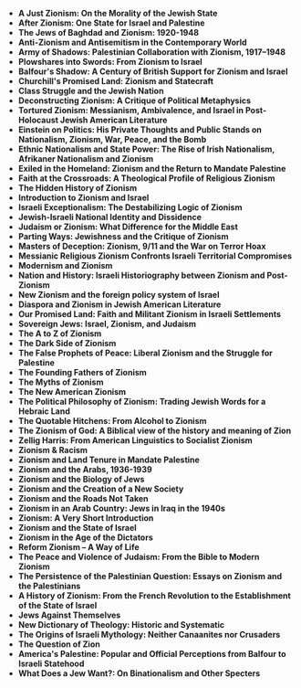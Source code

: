 <ul>
 <li><b><a target="_blank" href="https://github.com/manjunath5496/The-Best-Books-on-Jewish-History/blob/master/jhc(1).pdf" style="text-decoration:none;">A Just Zionism: On the Morality of the Jewish State</a></b></li>
 <li><b><a target="_blank" href="https://github.com/manjunath5496/The-Best-Books-on-Jewish-History/blob/master/jhc(2).pdf" style="text-decoration:none;">After Zionism: One State for Israel and Palestine  </a></b></li>
                                <li><b><a target="_blank" href="https://github.com/manjunath5496/The-Best-Books-on-Jewish-History/blob/master/jhc(3).pdf" style="text-decoration:none;">The Jews of Baghdad and Zionism: 1920-1948</a></b></li>
 <li><b><a target="_blank" href="https://github.com/manjunath5496/The-Best-Books-on-Jewish-History/blob/master/jhc(4).pdf" style="text-decoration:none;">Anti-Zionism and Antisemitism in the Contemporary World </a></b></li>                              
<li><b><a target="_blank" href="https://github.com/manjunath5496/The-Best-Books-on-Jewish-History/blob/master/jhc(5).pdf" style="text-decoration:none;">Army of Shadows: Palestinian Collaboration with Zionism, 1917–1948</a></b></li>
<li><b><a target="_blank" href="https://github.com/manjunath5496/The-Best-Books-on-Jewish-History/blob/master/jhc(6).pdf" style="text-decoration:none;">Plowshares into Swords: From Zionism to Israel</a></b></li>
                                <li><b><a target="_blank" href="https://github.com/manjunath5496/The-Best-Books-on-Jewish-History/blob/master/jhc(7).pdf" style="text-decoration:none;">Balfour's Shadow: A Century of British Support for Zionism and Israel </a></b></li>
                                <li><b><a target="_blank" href="https://github.com/manjunath5496/The-Best-Books-on-Jewish-History/blob/master/jhc(8).pdf" style="text-decoration:none;">Churchill's Promised Land: Zionism and Statecraft</a></b></li>      
 
 <li><b><a target="_blank" href="https://github.com/manjunath5496/The-Best-Books-on-Jewish-History/blob/master/jhc(9).pdf" style="text-decoration:none;">Class Struggle and the Jewish Nation</a></b></li>                             
<li><b><a target="_blank" href="https://github.com/manjunath5496/The-Best-Books-on-Jewish-History/blob/master/jhc(10).pdf" style="text-decoration:none;">Deconstructing Zionism: A Critique of Political Metaphysics</a></b></li>                                
<li><b><a target="_blank" href="https://github.com/manjunath5496/The-Best-Books-on-Jewish-History/blob/master/jhc(11).pdf" style="text-decoration:none;">Tortured Zionism: Messianism, Ambivalence, and Israel in Post-Holocaust Jewish American Literature</a></b></li>
                                <li><b><a target="_blank" href="https://github.com/manjunath5496/The-Best-Books-on-Jewish-History/blob/master/jhc(12).pdf" style="text-decoration:none;">Einstein on Politics: His Private Thoughts and Public Stands on Nationalism, Zionism, War, Peace, and the Bomb</a></b></li>
        <li><b><a target="_blank" href="https://github.com/manjunath5496/The-Best-Books-on-Jewish-History/blob/master/jhc(13).pdf" style="text-decoration:none;"> Ethnic Nationalism and State Power: The Rise of Irish Nationalism, Afrikaner Nationalism and Zionism</a></b></li>
                                
 <li><b><a target="_blank" href="https://github.com/manjunath5496/The-Best-Books-on-Jewish-History/blob/master/jhc(14).pdf" style="text-decoration:none;">Exiled in the Homeland: Zionism and the Return to Mandate Palestine </a></b></li>                              
<li><b><a target="_blank" href="https://github.com/manjunath5496/The-Best-Books-on-Jewish-History/blob/master/jhc(15).pdf" style="text-decoration:none;">Faith at the Crossroads: A Theological Profile of Religious Zionism </a></b></li>
<li><b><a target="_blank" href="https://github.com/manjunath5496/The-Best-Books-on-Jewish-History/blob/master/jhc(16).pdf" style="text-decoration:none;">The Hidden History of Zionism</a></b></li>
                              
<li><b><a target="_blank" href="https://github.com/manjunath5496/The-Best-Books-on-Jewish-History/blob/master/jhc(17).pdf" style="text-decoration:none;">Introduction to Zionism and Israel</a></b></li>

 <li><b><a target="_blank" href="https://github.com/manjunath5496/The-Best-Books-on-Jewish-History/blob/master/jhc(18).pdf" style="text-decoration:none;">Israeli Exceptionalism: The Destabilizing Logic of Zionism</a></b></li>
 <li><b><a target="_blank" href="https://github.com/manjunath5496/The-Best-Books-on-Jewish-History/blob/master/jhc(19).pdf" style="text-decoration:none;">Jewish-Israeli National Identity and Dissidence  </a></b></li>
                                <li><b><a target="_blank" href="https://github.com/manjunath5496/The-Best-Books-on-Jewish-History/blob/master/jhc(20).pdf" style="text-decoration:none;">Judaism or Zionism: What Difference for the Middle East  </a></b></li>
 <li><b><a target="_blank" href="https://github.com/manjunath5496/The-Best-Books-on-Jewish-History/blob/master/jhc(21).pdf" style="text-decoration:none;">Parting Ways: Jewishness and the Critique of Zionism </a></b></li>                              
<li><b><a target="_blank" href="https://github.com/manjunath5496/The-Best-Books-on-Jewish-History/blob/master/jhc(22).pdf" style="text-decoration:none;">Masters of Deception: Zionism, 9/11 and the War on Terror Hoax </a></b></li>
<li><b><a target="_blank" href="https://github.com/manjunath5496/The-Best-Books-on-Jewish-History/blob/master/jhc(23).pdf" style="text-decoration:none;">Messianic Religious Zionism Confronts Israeli Territorial Compromises</a></b></li>
<li><b><a target="_blank" href="https://github.com/manjunath5496/The-Best-Books-on-Jewish-History/blob/master/jhc(24).pdf" style="text-decoration:none;">Modernism and Zionism</a></b></li>                                                             
  <li><b><a target="_blank" href="https://github.com/manjunath5496/The-Best-Books-on-Jewish-History/blob/master/jhc(25).pdf" style="text-decoration:none;">Nation and History: Israeli Historiography between Zionism and Post-Zionism </a></b></li>
 <li><b><a target="_blank" href="https://github.com/manjunath5496/The-Best-Books-on-Jewish-History/blob/master/jhc(26).pdf" style="text-decoration:none;">New Zionism and the foreign policy system of Israel</a></b></li>
                                <li><b><a target="_blank" href="https://github.com/manjunath5496/The-Best-Books-on-Jewish-History/blob/master/jhc(27).pdf" style="text-decoration:none;">Diaspora and Zionism in Jewish American Literature</a></b></li>
 <li><b><a target="_blank" href="https://github.com/manjunath5496/The-Best-Books-on-Jewish-History/blob/master/jhc(28).pdf" style="text-decoration:none;">Our Promised Land: Faith and Militant Zionism in Israeli Settlements</a></b></li>                              
<li><b><a target="_blank" href="https://github.com/manjunath5496/The-Best-Books-on-Jewish-History/blob/master/jhc(29).pdf" style="text-decoration:none;">Sovereign Jews: Israel, Zionism, and Judaism</a></b></li>
<li><b><a target="_blank" href="https://github.com/manjunath5496/The-Best-Books-on-Jewish-History/blob/master/jhc(30).pdf" style="text-decoration:none;">The A to Z of Zionism</a></b></li>
                                <li><b><a target="_blank" href="https://github.com/manjunath5496/The-Best-Books-on-Jewish-History/blob/master/jhc(31).pdf" style="text-decoration:none;">The Dark Side of Zionism</a></b></li>
                                <li><b><a target="_blank" href="https://github.com/manjunath5496/The-Best-Books-on-Jewish-History/blob/master/jhc(32).pdf" style="text-decoration:none;">The False Prophets of Peace: Liberal Zionism and the Struggle for Palestine</a></b></li>      
 
 <li><b><a target="_blank" href="https://github.com/manjunath5496/The-Best-Books-on-Jewish-History/blob/master/jhc(33).pdf" style="text-decoration:none;">The Founding Fathers of Zionism</a></b></li> 
 
                             
<li><b><a target="_blank" href="https://github.com/manjunath5496/The-Best-Books-on-Jewish-History/blob/master/jhc(35).pdf" style="text-decoration:none;">The Myths of Zionism</a></b></li>
                                <li><b><a target="_blank" href="https://github.com/manjunath5496/The-Best-Books-on-Jewish-History/blob/master/jhc(36).pdf" style="text-decoration:none;">The New American Zionism</a></b></li>
    <li><b><a target="_blank" href="https://github.com/manjunath5496/The-Best-Books-on-Jewish-History/blob/master/jhc(37).pdf" style="text-decoration:none;">The Political Philosophy of Zionism: Trading Jewish Words for a Hebraic Land</a></b></li>
                                
 <li><b><a target="_blank" href="https://github.com/manjunath5496/The-Best-Books-on-Jewish-History/blob/master/jhc(38).pdf" style="text-decoration:none;">The Quotable Hitchens: From Alcohol to Zionism </a></b></li>                              
<li><b><a target="_blank" href="https://github.com/manjunath5496/The-Best-Books-on-Jewish-History/blob/master/jhc(39).pdf" style="text-decoration:none;">The Zionism of God: A Biblical view of the history and meaning of Zion</a></b></li>
<li><b><a target="_blank" href="https://github.com/manjunath5496/The-Best-Books-on-Jewish-History/blob/master/jhc(40).pdf" style="text-decoration:none;">Zellig Harris: From American Linguistics to Socialist Zionism</a></b></li>
                              
<li><b><a target="_blank" href="https://github.com/manjunath5496/The-Best-Books-on-Jewish-History/blob/master/jhc(41).pdf" style="text-decoration:none;">Zionism & Racism</a></b></li>

 <li><b><a target="_blank" href="https://github.com/manjunath5496/The-Best-Books-on-Jewish-History/blob/master/jhc(42).pdf" style="text-decoration:none;">Zionism and Land Tenure in Mandate Palestine</a></b></li>
 <li><b><a target="_blank" href="https://github.com/manjunath5496/The-Best-Books-on-Jewish-History/blob/master/jhc(43).pdf" style="text-decoration:none;">Zionism and the Arabs, 1936-1939 </a></b></li>
                                <li><b><a target="_blank" href="https://github.com/manjunath5496/The-Best-Books-on-Jewish-History/blob/master/jhc(44).pdf" style="text-decoration:none;">Zionism and the Biology of Jews </a></b></li>
 <li><b><a target="_blank" href="https://github.com/manjunath5496/The-Best-Books-on-Jewish-History/blob/master/jhc(45).pdf" style="text-decoration:none;">Zionism and the Creation of a New Society </a></b></li>                              
<li><b><a target="_blank" href="https://github.com/manjunath5496/The-Best-Books-on-Jewish-History/blob/master/jhc(46).pdf" style="text-decoration:none;">Zionism and the Roads Not Taken </a></b></li>
<li><b><a target="_blank" href="https://github.com/manjunath5496/The-Best-Books-on-Jewish-History/blob/master/jhc(47).pdf" style="text-decoration:none;">Zionism in an Arab Country: Jews in Iraq in the 1940s</a></b></li>



<li><b><a target="_blank" href="https://github.com/manjunath5496/The-Best-Books-on-Jewish-History/blob/master/jhc(48).pdf" style="text-decoration:none;">Zionism: A Very Short Introduction</a></b></li>
 <li><b><a target="_blank" href="https://github.com/manjunath5496/The-Best-Books-on-Jewish-History/blob/master/jhc(49).pdf" style="text-decoration:none;">Zionism and the State of Israel  </a></b></li>
                                <li><b><a target="_blank" href="https://github.com/manjunath5496/The-Best-Books-on-Jewish-History/blob/master/jhc(50).pdf" style="text-decoration:none;">Zionism in the Age of the Dictators</a></b></li>
 
<li><b><a target="_blank" href="https://github.com/manjunath5496/The-Best-Books-on-Jewish-History/blob/master/jhc(52).pdf" style="text-decoration:none;">Reform Zionism – A Way of Life</a></b></li>
 <li><b><a target="_blank" href="https://github.com/manjunath5496/The-Best-Books-on-Jewish-History/blob/master/jhc(53).pdf" style="text-decoration:none;">The Peace and Violence of Judaism: From the Bible to Modern Zionism  </a></b></li>
                             
 
<li><b><a target="_blank" href="https://github.com/manjunath5496/The-Best-Books-on-Jewish-History/blob/master/jhc(55).pdf" style="text-decoration:none;">The Persistence of the Palestinian Question: Essays on Zionism and the Palestinians</a></b></li>
 <li><b><a target="_blank" href="https://github.com/manjunath5496/The-Best-Books-on-Jewish-History/blob/master/jhc(56).pdf" style="text-decoration:none;">A History of Zionism: From the French Revolution to the Establishment of the State of Israel  </a></b></li>
                                <li><b><a target="_blank" href="https://github.com/manjunath5496/The-Best-Books-on-Jewish-History/blob/master/jhc(57).pdf" style="text-decoration:none;">Jews Against Themselves</a></b></li>
 
<li><b><a target="_blank" href="https://github.com/manjunath5496/The-Best-Books-on-Jewish-History/blob/master/jhc(58).pdf" style="text-decoration:none;">New Dictionary of Theology: Historic and Systematic</a></b></li>
 <li><b><a target="_blank" href="https://github.com/manjunath5496/The-Best-Books-on-Jewish-History/blob/master/jhc(59).pdf" style="text-decoration:none;">The Origins of Israeli Mythology: Neither Canaanites nor Crusaders </a></b></li> 
 <li><b><a target="_blank" href="https://github.com/manjunath5496/The-Best-Books-on-Jewish-History/blob/master/jhc(60).pdf" style="text-decoration:none;">The Question of Zion</a></b></li>
 <li><b><a target="_blank" href="https://github.com/manjunath5496/The-Best-Books-on-Jewish-History/blob/master/jhc(61).pdf" style="text-decoration:none;">America's Palestine: Popular and Official Perceptions from Balfour to Israeli Statehood </a></b></li> 
  <li><b><a target="_blank" href="https://github.com/manjunath5496/The-Best-Books-on-Jewish-History/blob/master/jhc(62).pdf" style="text-decoration:none;">What Does a Jew Want?: On Binationalism and Other Specters </a></b></li> 
 
 
 
 
 
 
 
 
 </ul>
